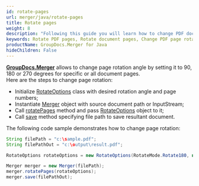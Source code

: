 ```yaml
---
id: rotate-pages
url: merger/java/rotate-pages
title: Rotate pages
weight: 8
description: "Following this guide you will learn how to change PDF document page rotation angle using GroupDocs.Merger for Java API."
keywords: Rotate PDF pages, Rotate document pages, Change PDF page rotation angle
productName: GroupDocs.Merger for Java
hideChildren: False
---
```

[**GroupDocs.Merger**](https://products.groupdocs.com/merger/java) allows to change page rotation angle by setting it to 90, 180 or 270 degrees for specific or all document pages.  
Here are the steps to change page rotation:

*   Initialize [RotateOptions](https://apireference.groupdocs.com/java/merger/com.groupdocs.merger.domain.options/RotateOptions) class with desired rotation angle and page numbers;
*   Instantiate [Merger](https://apireference.groupdocs.com/java/merger/com.groupdocs.merger/Merger) object with source document path or InputStream;
*   Call [rotatePages](https://apireference.groupdocs.com/java/merger/com.groupdocs.merger/Merger#rotatePages(com.groupdocs.merger.domain.options.interfaces.IRotateOptions)) method and pass [RotateOptions](https://apireference.groupdocs.com/java/merger/com.groupdocs.merger.domain.options/RotateOptions) object to it;
*   Call [save](https://apireference.groupdocs.com/java/merger/com.groupdocs.merger/Merger#save(java.lang.String)) method specifying file path to save resultant document.

The following code sample demonstrates how to change page rotation:

```java
String filePath = "c:\sample.pdf";
String filePathOut = "c:\output\result.pdf";

RotateOptions rotateOptions = new RotateOptions(RotateMode.Rotate180, new int[] { 2, 3 });

Merger merger = new Merger(filePath);
merger.rotatePages(rotateOptions);
merger.save(filePathOut);
```
